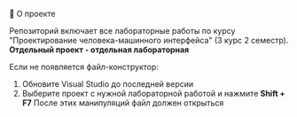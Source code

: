 📌 О проекте

Репозиторий включает все лабораторные работы по курсу "Проектирование человека-машинного интерфейса" (3 курс 2 семестр).
**Отдельный проект - отдельная лабораторная**

Если не появляется файл-конструктор:
1) Обновите Visual Studio до последней версии
2) Выберите проект с нужной лабораторной работой и нажмите **Shift + F7**
После этих манипуляций файл должен открыться
